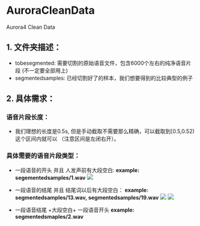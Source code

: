 # AuroraCleanData
Aurora4 Clean Data
## 1. 文件夹描述：
* tobesegmented:
需要切割的原始语音文件，包含6000个左右的纯净语音片段 (不一定要全部用上)
* segmentedsamples: 
已经切割好了的样本，我们想要得到的比较典型的例子

## 2. 具体需求：
### 语音片段长度：
* 我们理想的长度是0.5s, 但是手动截取不需要那么精确，可以截取到[0.5,0.52)这个区间内就可以 （注意区间是左闭右开）。
### 具体需要的语音片段类型：
* 一段语音的开头 并且 人发声前有大段空白: **example: segementedsamples/1.wav**
![](
https://user-images.githubusercontent.com/20760190/41382976-5291fe8c-6f23-11e8-9d66-d8a0a278eb34.png)

* 一段语音的结尾 并且 结尾词以后有大段空白： **example: segmentedsamples/13.wav, segmentedsamples/19.wav**
![](https://user-images.githubusercontent.com/20760190/41383171-3d53ddfa-6f24-11e8-9599-686625e9a036.png)
![](https://user-images.githubusercontent.com/20760190/41383170-3d382ca4-6f24-11e8-824d-e2da857cce5a.png)

* 一段语音结尾 +大段空白+ 一段语音开头 **example: segmentedsmaples/2.wav**
![]()


